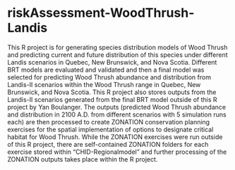 # riskAssessment-WoodThrush-Landis
This R project is for generating species distribution models of Wood Thrush and predicting current and future distribution of this species under different Landis scenarios in Quebec, New Brunswick, and Nova Scotia. Different BRT models are evaluated and validated and then a final model was selected for predicting Wood Thrush abundance and distribution from Landis-II scenarios within the Wood Thrush range in Quebec, New Brunswick, and Nova Scotia. This R project also stores outputs from the Landis-II scenarios generated from the final BRT model outside of this R project by Yan Boulanger. The outputs (predicted Wood Thrush abundance and distribution in 2100 A.D. from different scenarios with 5 simulation runs each) are then processed to create ZONATION conservation planning exercises for the spatial implementation of options to designate critical habitat for Wood Thrush. While the ZONATION exercises were run outside of this R project, there are self-contained ZONATION folders for each exercise stored within “CHID-Regionalmodel” and further processing of the ZONATION outputs takes place within the R project.
